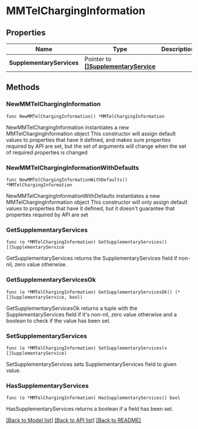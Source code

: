 # MMTelChargingInformation

## Properties

Name | Type | Description | Notes
------------ | ------------- | ------------- | -------------
**SupplementaryServices** | Pointer to [**[]SupplementaryService**](SupplementaryService.md) |  | [optional] 

## Methods

### NewMMTelChargingInformation

`func NewMMTelChargingInformation() *MMTelChargingInformation`

NewMMTelChargingInformation instantiates a new MMTelChargingInformation object
This constructor will assign default values to properties that have it defined,
and makes sure properties required by API are set, but the set of arguments
will change when the set of required properties is changed

### NewMMTelChargingInformationWithDefaults

`func NewMMTelChargingInformationWithDefaults() *MMTelChargingInformation`

NewMMTelChargingInformationWithDefaults instantiates a new MMTelChargingInformation object
This constructor will only assign default values to properties that have it defined,
but it doesn't guarantee that properties required by API are set

### GetSupplementaryServices

`func (o *MMTelChargingInformation) GetSupplementaryServices() []SupplementaryService`

GetSupplementaryServices returns the SupplementaryServices field if non-nil, zero value otherwise.

### GetSupplementaryServicesOk

`func (o *MMTelChargingInformation) GetSupplementaryServicesOk() (*[]SupplementaryService, bool)`

GetSupplementaryServicesOk returns a tuple with the SupplementaryServices field if it's non-nil, zero value otherwise
and a boolean to check if the value has been set.

### SetSupplementaryServices

`func (o *MMTelChargingInformation) SetSupplementaryServices(v []SupplementaryService)`

SetSupplementaryServices sets SupplementaryServices field to given value.

### HasSupplementaryServices

`func (o *MMTelChargingInformation) HasSupplementaryServices() bool`

HasSupplementaryServices returns a boolean if a field has been set.


[[Back to Model list]](../README.md#documentation-for-models) [[Back to API list]](../README.md#documentation-for-api-endpoints) [[Back to README]](../README.md)


